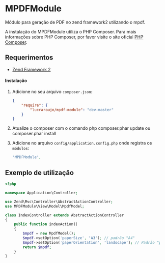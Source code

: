 MPDFModule
============

Módulo para geração de PDF no zend framework2 utilizando o mpdf.

A instalação do MPDFModule utiliza o PHP Composer. Para mais informações sobre PHP Composer, por favor visite o site oficial [PHP Composer](http://getcomposer.org/).

## Requerimentos
  - [Zend Framework 2](http://www.github.com/zendframework/zf2)

#### Instalação

  1. Adicione no seu arquivo `composer.json`:

     ```json
     {
         "require": {
             "lucraraujo/mpdf-module": "dev-master"
         }
     }
     ```
  2. Atualize o composer com o comando php composer.phar update ou composer.phar install
  3. Adicione no arquivo `config/application.config.php` onde registra os `módulos`:

     ```php
     'MPDFModule',
     ```

## Exemplo de utilização

```php
<?php

namespace Application\Controller;

use Zend\Mvc\Controller\AbstractActionController;
use MPDFModule\View\Model\MpdfModel;

class IndexController extends AbstractActionController
{
    public function indexAction()
    {
        $mpdf = new MpdfModel();
        $mpdf->setOption('paperSize', 'A3'); // padrão "A4"
        $mpdf->setOption('paperOrientation', 'landscape'); // Padrão "portrait"
        return $mpdf;
    }
}
```
